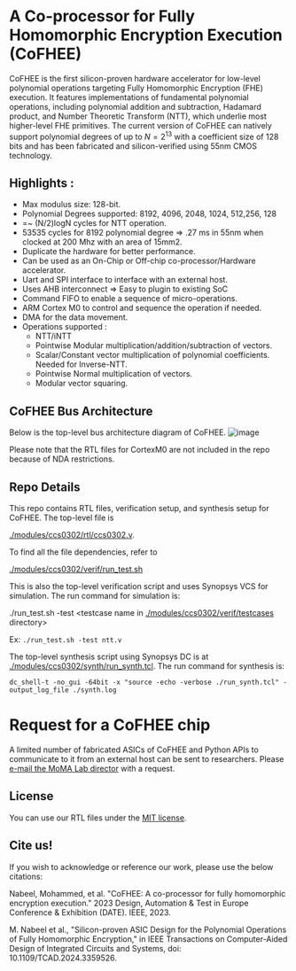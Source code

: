 # A Co-processor for Fully Homomorphic Encryption Execution (CoFHEE)

CoFHEE is the first silicon-proven hardware accelerator for low-level polynomial operations targeting Fully Homomorphic Encryption (FHE) execution. It features implementations of fundamental polynomial operations, including polynomial addition and subtraction, Hadamard product, and Number Theoretic Transform (NTT), which underlie most higher-level FHE primitives. The current version of CoFHEE can natively support polynomial degrees of up to $N = 2^{13}$ with a coefficient size of 128 bits and has been fabricated and silicon-verified using 55nm CMOS technology.

## Highlights :
* Max modulus size: 128-bit.
* Polynomial Degrees supported: 8192, 4096, 2048, 1024, 512,256, 128
* =~ (N/2)logN cycles for NTT operation.
* 53535 cycles for 8192 polynomial degree => .27 ms in 55nm when clocked at 200 Mhz with an area of 15mm2.
* Duplicate the hardware for better performance.
* Can be used as an On-Chip or Off-chip co-processor/Hardware accelerator.
* Uart and SPI interface to interface with an external host.
* Uses AHB interconnect => Easy to plugin to existing SoC
* Command FIFO to enable a sequence of micro-operations.
* ARM Cortex M0 to control and sequence the operation if needed.
* DMA for the data movement.
* Operations supported : 
  * NTT/iNTT            
  * Pointwise Modular multiplication/addition/subtraction of vectors.
  * Scalar/Constant vector multiplication of polynomial coefficients. Needed for Inverse-NTT. 
  * Pointwise Normal multiplication of vectors.
  * Modular vector squaring.


## CoFHEE Bus Architecture
Below is the top-level bus architecture diagram of CoFHEE.
![image](https://github.com/momalab/CoFHEE/assets/18638799/f7bfb337-30a6-4ab2-8510-6a3a71424ed8)

Please note that the RTL files for CortexM0 are not included in the repo because of NDA restrictions. 

## Repo Details
This repo contains RTL files, verification setup, and synthesis setup for CoFHEE. The top-level file is 

[./modules/ccs0302/rtl/ccs0302.v](https://github.com/momalab/CoFHEE/blob/main/modules/ccs0302/rtl/ccs0302.v).

To find all the file dependencies, refer to

[./modules/ccs0302/verif/run_test.sh](https://github.com/momalab/CoFHEE/blob/main/modules/ccs0302/verif/run_test.sh)

This is also the top-level verification script and uses Synopsys VCS for simulation. The run command for simulation is:

./run_test.sh -test <testcase name in [./modules/ccs0302/verif/testcases](https://github.com/momalab/CoFHEE/blob/main/modules/ccs0302/verif/testcases) directory>

Ex: `./run_test.sh -test ntt.v`

The top-level synthesis script using Synopsys DC is at [./modules/ccs0302/synth/run_synth.tcl](https://github.com/momalab/CoFHEE/blob/main/modules/ccs0302/synth/run_synth.tcl). The run command for synthesis is:

`dc_shell-t -no_gui -64bit -x "source -echo -verbose ./run_synth.tcl" -output_log_file ./synth.log`

# Request for a CoFHEE chip
A limited number of fabricated ASICs of CoFHEE and Python APIs to communicate to it from an external host can be sent to researchers. Please [e-mail the MoMA Lab director](mailto:michail.maniatakos+cophee@nyu.edu) with a request.

## License
You can use our RTL files under the [MIT license](https://www.mit.edu/~amini/LICENSE.md). 

## Cite us!
If you wish to acknowledge or reference our work, please use the below citations:

Nabeel, Mohammed, et al. "CoFHEE: A co-processor for fully homomorphic encryption execution." 2023 Design, Automation & Test in Europe Conference & Exhibition (DATE). IEEE, 2023.

M. Nabeel et al., "Silicon-proven ASIC Design for the Polynomial Operations of Fully Homomorphic Encryption," in IEEE Transactions on Computer-Aided Design of Integrated Circuits and Systems, doi: 10.1109/TCAD.2024.3359526.


 
